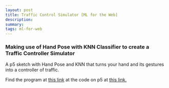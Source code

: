 ```yaml
---
layout: post
title: Traffic Control Simulator [ML for the Web]
description: 
summary: 
tags: ml-for-web
---
```

<h3>Making use of Hand Pose with KNN Classifier to create a Traffic Controller Simulator </h3>

A p5 sketch with Hand Pose and KNN that turns your hand and its gestures into a controller of traffic.

Find the program at [this link](https://www.2nd.systems/itp/projects/trafficControl) at the code on p5 at [this link.](https://editor.p5js.org/hafferty/sketches/8NnFkY9Sj)

